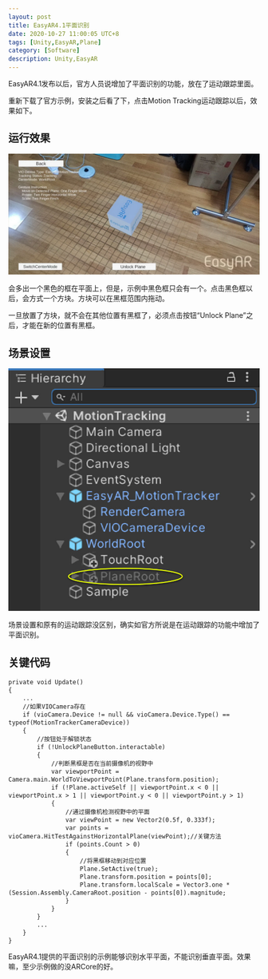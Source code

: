 ```yaml
---
layout: post
title: EasyAR4.1平面识别
date: 2020-10-27 11:00:05 UTC+8
tags: [Unity,EasyAR,Plane]
category: [Software]
description: Unity,EasyAR
---
```


EasyAR4.1发布以后，官方人员说增加了平面识别的功能，放在了运动跟踪里面。

<!-- more -->

重新下载了官方示例，安装之后看了下，点击Motion Tracking运动跟踪以后，效果如下。

## 运行效果

![EasyAR4.1平面跟踪](/images/20201027-EasyAR-Plane.jpg)

会多出一个黑色的框在平面上，但是，示例中黑色框只会有一个。点击黑色框以后，会方式一个方块。方块可以在黑框范围内拖动。

一旦放置了方块，就不会在其他位置有黑框了，必须点击按钮“Unlock Plane”之后，才能在新的位置有黑框。

## 场景设置

![EasyAR4.1平面跟踪场景](/images/20201027-EasyAR-Plane-Scene.jpg)

场景设置和原有的运动跟踪没区别，确实如官方所说是在运动跟踪的功能中增加了平面识别。

## 关键代码

```
private void Update()
{
    ...
    //如果VIOCamera存在
    if (vioCamera.Device != null && vioCamera.Device.Type() == typeof(MotionTrackerCameraDevice))
    {
        //按钮处于解锁状态
        if (!UnlockPlaneButton.interactable)
        {
            //判断黑框是否在当前摄像机的视野中
            var viewportPoint = Camera.main.WorldToViewportPoint(Plane.transform.position);
            if (!Plane.activeSelf || viewportPoint.x < 0 || viewportPoint.x > 1 || viewportPoint.y < 0 || viewportPoint.y > 1)
            {
                //通过摄像机检测视野中的平面
                var viewPoint = new Vector2(0.5f, 0.333f);
                var points = vioCamera.HitTestAgainstHorizontalPlane(viewPoint);//关键方法
                if (points.Count > 0)
                {
                    //将黑框移动到对应位置
                    Plane.SetActive(true);
                    Plane.transform.position = points[0];
                    Plane.transform.localScale = Vector3.one * (Session.Assembly.CameraRoot.position - points[0]).magnitude;
                }
            }
        }
        ...
    }
}
```

EasyAR4.1提供的平面识别的示例能够识别水平平面，不能识别垂直平面。效果嘛，至少示例做的没ARCore的好。